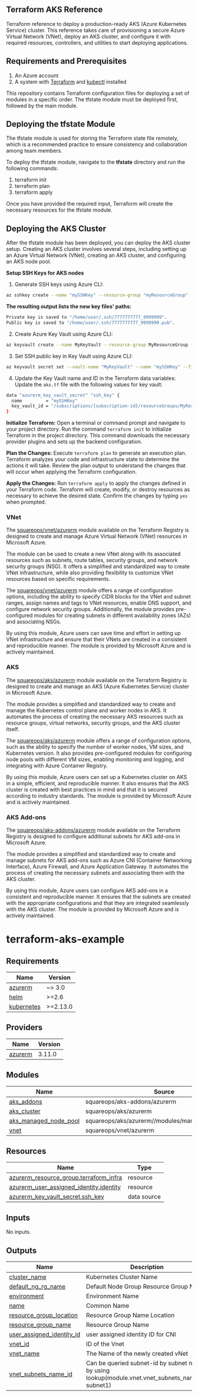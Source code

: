 ## Terraform AKS Reference

Terraform reference to deploy a production-ready AKS (Azure Kubernetes Service) cluster. This reference takes care of provisioning a secure Azure Virtual Network (VNet), deploy an AKS cluster, and configure it with required resources, controllers, and utilities to start deploying applications.

## Requirements and Prerequisites

1. An Azure account
2. A system with [Terraform](https://learn.hashicorp.com/tutorials/terraform/install-cli) and [kubectl](https://kubernetes.io/docs/tasks/tools/) installed

This repository contains Terraform configuration files for deploying a set of modules in a specific order. The tfstate module must be deployed first, followed by the main module.

## Deploying the tfstate Module

The tfstate module is used for storing the Terraform state file remotely, which is a recommended practice to ensure consistency and collaboration among team members.

To deploy the tfstate module, navigate to the **tfstate** directory and run the following commands:

1. terraform init
2. terraform plan
3. terraform apply

Once you have provided the required input, Terraform will create the necessary resources for the tfstate module.

## Deploying the AKS Cluster

After the tfstate module has been deployed, you can deploy the AKS cluster setup. Creating an AKS cluster involves several steps, including setting up an Azure Virtual Network (VNet), creating an AKS cluster, and configuring an AKS node pool.

**Setup SSH Keys for AKS nodes**
1. Generate SSH keys using Azure CLI:
```bash
az sshkey create --name "mySSHKey" --resource-group "myResourceGroup"
```
**The resulting output lists the new key files' paths:**
```bash
Private key is saved to "/home/user/.ssh/7777777777_9999999".
Public key is saved to "/home/user/.ssh/7777777777_9999999.pub".
```
2. Create Azure Key Vault using Azure CLI:
```bash
az keyvault create --name MyKeyVault --resource-group MyResourceGroup --location "East US"
```
3. Set SSH public key in Key Vault using Azure CLI:
```bash
az keyvault secret set --vault-name "MyKeyVault" --name "mySSHKey" --file /home/user/.ssh/7777777777_9999999.pub
```
4. Update the Key Vault name and ID in the Terraform data variables:
Update the `aks.tf` file with the following values for key vault:
```bash
data "azurerm_key_vault_secret" "ssh_key" {
  name         = "mySSHKey"
  key_vault_id = "/subscriptions/{subscription-id}/resourceGroups/MyResourceGroup/providers/Microsoft.KeyVault/vaults/MyKeyVault"
}
```

**Initialize Terraform:** Open a terminal or command prompt and navigate to your project directory. Run the command `terraform init` to initialize Terraform in the project directory. This command downloads the necessary provider plugins and sets up the backend configuration.

**Plan the Changes:** Execute `terraform plan` to generate an execution plan. Terraform analyzes your code and infrastructure state to determine the actions it will take. Review the plan output to understand the changes that will occur when applying the Terraform configuration.

**Apply the Changes:** Run `terraform apply` to apply the changes defined in your Terraform code. Terraform will create, modify, or destroy resources as necessary to achieve the desired state. Confirm the changes by typing `yes` when prompted.

### VNet

The [squareops/vnet/azurerm](https://github.com/squareops/terraform-azurerm-vnet/tree/main) module available on the Terraform Registry is designed to create and manage Azure Virtual Network (VNet) resources in Microsoft Azure.

The module can be used to create a new VNet along with its associated resources such as subnets, route tables, security groups, and network security groups (NSG). It offers a simplified and standardized way to create VNet infrastructure, while also providing flexibility to customize VNet resources based on specific requirements.

The [squareops/vnet/azurerm](https://github.com/squareops/terraform-azurerm-vnet/tree/main) module offers a range of configuration options, including the ability to specify CIDR blocks for the VNet and subnet ranges, assign names and tags to VNet resources, enable DNS support, and configure network security groups. Additionally, the module provides pre-configured modules for creating subnets in different availability zones (AZs) and associating NSGs.

By using this module, Azure users can save time and effort in setting up VNet infrastructure and ensure that their VNets are created in a consistent and reproducible manner. The module is provided by Microsoft Azure and is actively maintained.

### AKS

The [squareops/aks/azurerm](https://github.com/squareops/terraform-azurerm-aks/tree/main) module available on the Terraform Registry is designed to create and manage an AKS (Azure Kubernetes Service) cluster in Microsoft Azure.

The module provides a simplified and standardized way to create and manage the Kubernetes control plane and worker nodes in AKS. It automates the process of creating the necessary AKS resources such as resource groups, virtual networks, security groups, and the AKS cluster itself.

The [squareops/aks/azurerm](https://github.com/squareops/terraform-azurerm-aks/tree/main) module offers a range of configuration options, such as the ability to specify the number of worker nodes, VM sizes, and Kubernetes version. It also provides pre-configured modules for configuring node pools with different VM sizes, enabling monitoring and logging, and integrating with Azure Container Registry.

By using this module, Azure users can set up a Kubernetes cluster on AKS in a simple, efficient, and reproducible manner. It also ensures that the AKS cluster is created with best practices in mind and that it is secured according to industry standards. The module is provided by Microsoft Azure and is actively maintained.

### AKS Add-ons

The [squareops/aks-addons/azurerm](https://github.com/squareops/terraform-azurerm-aks-addons/tree/main) module available on the Terraform Registry is designed to configure additional subnets for AKS add-ons in Microsoft Azure.

The module provides a simplified and standardized way to create and manage subnets for AKS add-ons such as Azure CNI (Container Networking Interface), Azure Firewall, and Azure Application Gateway. It automates the process of creating the necessary subnets and associating them with the AKS cluster.

By using this module, Azure users can configure AKS add-ons in a consistent and reproducible manner. It ensures that the subnets are created with the appropriate configurations and that they are integrated seamlessly with the AKS cluster. The module is provided by Microsoft Azure and is actively maintained.

# terraform-aks-example

<!-- BEGINNING OF PRE-COMMIT-TERRAFORM DOCS HOOK -->
## Requirements

| Name | Version |
|------|---------|
| <a name="requirement_azurerm"></a> [azurerm](#requirement\_azurerm) | ~> 3.0 |
| <a name="requirement_helm"></a> [helm](#requirement\_helm) | >=2.6 |
| <a name="requirement_kubernetes"></a> [kubernetes](#requirement\_kubernetes) | >=2.13.0 |

## Providers

| Name | Version |
|------|---------|
| <a name="provider_azurerm"></a> [azurerm](#provider\_azurerm) | 3.11.0 |

## Modules

| Name | Source | Version |
|------|--------|---------|
| <a name="module_aks_addons"></a> [aks\_addons](#module\_aks\_addons) | squareops/aks-addons/azurerm | release/v1 |
| <a name="module_aks_cluster"></a> [aks\_cluster](#module\_aks\_cluster) | squareops/aks/azurerm | release/v1 |
| <a name="module_aks_managed_node_pool"></a> [aks\_managed\_node\_pool](#module\_aks\_managed\_node\_pool) | squareops/aks/azurerm//modules/managed_node_pools | release/v1 |
| <a name="module_vnet"></a> [vnet](#module\_vnet) | squareops/vnet/azurerm | release/v1 |

## Resources

| Name | Type |
|------|------|
| [azurerm_resource_group.terraform_infra](https://registry.terraform.io/providers/hashicorp/azurerm/latest/docs/resources/resource_group) | resource |
| [azurerm_user_assigned_identity.identity](https://registry.terraform.io/providers/hashicorp/azurerm/latest/docs/resources/user_assigned_identity) | resource |
| [azurerm_key_vault_secret.ssh_key](https://registry.terraform.io/providers/hashicorp/azurerm/latest/docs/data-sources/key_vault_secret) | data source |

## Inputs

No inputs.

## Outputs

| Name | Description |
|------|-------------|
| <a name="output_cluster_name"></a> [cluster\_name](#output\_cluster\_name) | Kubernetes Cluster Name |
| <a name="output_default_ng_rg_name"></a> [default\_ng\_rg\_name](#output\_default\_ng\_rg\_name) | Default Node Group Resource Group Name |
| <a name="output_environment"></a> [environment](#output\_environment) | Environment Name |
| <a name="output_name"></a> [name](#output\_name) | Common Name |
| <a name="output_resource_group_location"></a> [resource\_group\_location](#output\_resource\_group\_location) | Resource Group Name Location |
| <a name="output_resource_group_name"></a> [resource\_group\_name](#output\_resource\_group\_name) | Resource Group Name |
| <a name="output_user_assigned_identity_id"></a> [user\_assigned\_identity\_id](#output\_user\_assigned\_identity\_id) | user assigned identity ID for CNI |
| <a name="output_vnet_id"></a> [vnet\_id](#output\_vnet\_id) | ID of the Vnet |
| <a name="output_vnet_name"></a> [vnet\_name](#output\_vnet\_name) | The Name of the newly created vNet |
| <a name="output_vnet_subnets_name_id"></a> [vnet\_subnets\_name\_id](#output\_vnet\_subnets\_name\_id) | Can be queried subnet-id by subnet name by using lookup(module.vnet.vnet\_subnets\_name\_id, subnet1) |
<!-- END OF PRE-COMMIT-TERRAFORM DOCS HOOK -->